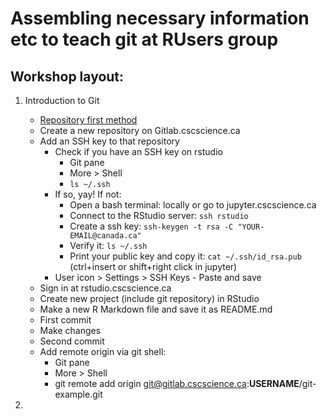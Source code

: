 # Assembling necessary information etc to teach git at RUsers group

## Workshop layout:


1. Introduction to Git
    * [Repository first method](https://happygitwithr.com/new-github-first.html)
    * Create a new repository on Gitlab.cscscience.ca
    * Add an SSH key to that repository
      * Check if you have an SSH key on rstudio
        * Git pane
        * More > Shell
        * ```ls ~/.ssh```
      * If so, yay! If not:
        * Open a bash terminal: locally or go to jupyter.cscscience.ca 
        * Connect to the RStudio server: ```ssh rstudio```
        * Create a ssh key: ```ssh-keygen -t rsa -C "YOUR-EMAIL@canada.ca"```
        * Verify it: ```ls ~/.ssh```
        * Print your public key and copy it: ```cat ~/.ssh/id_rsa.pub``` (ctrl+insert or shift+right click in jupyter)
      * User icon > Settings > SSH Keys - Paste and save
    * Sign in at rstudio.cscscience.ca
    * Create new project (include git repository) in RStudio
    * Make a new R Markdown file and save it as README.md
    * First commit
    * Make changes
    * Second commit
    * Add remote origin via git shell:
      * Git pane
      * More > Shell
      * git remote add origin git@gitlab.cscscience.ca:**USERNAME**/git-example.git

2. 



